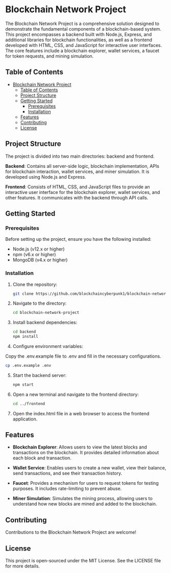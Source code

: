 
# Blockchain Network Project

The Blockchain Network Project is a comprehensive solution designed to demonstrate the fundamental components of a blockchain-based system. This project encompasses a backend built with Node.js, Express, and additional libraries for blockchain functionalities, as well as a frontend developed with HTML, CSS, and JavaScript for interactive user interfaces. The core features include a blockchain explorer, wallet services, a faucet for token requests, and mining simulation.


## Table of Contents

- [Blockchain Network Project](#blockchain-network-project)
  - [Table of Contents](#table-of-contents)
  - [Project Structure](#project-structure)
  - [Getting Started](#getting-started)
    - [Prerequisites](#prerequisites)
    - [Installation](#installation)
  - [Features](#features)
  - [Contributing](#contributing)
  - [License](#license)

## Project Structure

The project is divided into two main directories: backend and frontend.

**Backend**: Contains all server-side logic, blockchain implementation, APIs for blockchain interaction, wallet services, and miner simulation. It is developed using Node.js and Express.

**Frontend**: Consists of HTML, CSS, and JavaScript files to provide an interactive user interface for the blockchain explorer, wallet services, and other features. It communicates with the backend through API calls.


## Getting Started
### Prerequisites

Before setting up the project, ensure you have the following installed:

- Node.js (v12.x or higher)
- npm (v6.x or higher)
- MongoDB (v4.x or higher)

### Installation

1. Clone the repository:

   ```bash
   git clone https://github.com/blockchaincyberpunk1/blockchain-network-project.git
   ```

2. Navigate to the directory:

   ```bash
   cd blockchain-network-project
   ```

3. Install backend dependencies:

   ```bash
   cd backend
   npm install
   ```

4. Configure environment variables:

Copy the .env.example file to .env and fill in the necessary configurations.

   ```bash
   cp .env.example .env
   ```

5. Start the backend server:

   ```bash
   npm start
   ```

6. Open a new terminal and navigate to the frontend directory:

   ```bash
   cd ../frontend
   ```

7. Open the index.html file in a web browser to access the frontend application.


## Features

- **Blockchain Explorer**: Allows users to view the latest blocks and transactions on the blockchain. It provides detailed information about each block and transaction.

- **Wallet Service**: Enables users to create a new wallet, view their balance, send transactions, and see their transaction history.
  
- **Faucet**: Provides a mechanism for users to request tokens for testing purposes. It includes rate-limiting to prevent abuse.

- **Miner Simulation**: Simulates the mining process, allowing users to understand how new blocks are mined and added to the blockchain.


## Contributing

Contributions to the Blockchain Network Project are welcome! 

## License

This project is open-sourced under the MIT License. See the LICENSE file for more details.

